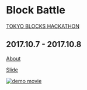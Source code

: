 # Block Battle

[TOKYO BLOCKS HACKATHON](https://tokyoblockshackathon.devpost.com/)

2017.10.7 - 2017.10.8
---
[About](https://devpost.com/software/nervousghost_tbh2017)

[Slide](https://docs.google.com/presentation/d/1q-c2xw5bm4jtJ2pY0kxYmUrNl3YFpcBnhVtXwbB_8Gs/edit?usp=sharing)

[![demo movie](https://img.youtube.com/vi/PX1LjTewAos/0.jpg)](https://www.youtube.com/watch?v=PX1LjTewAos)
